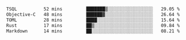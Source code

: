 <!--START_SECTION:waka-->

```txt
TSQL          52 mins         ███████▒░░░░░░░░░░░░░░░░░   29.05 %
Objective-C   48 mins         ██████▓░░░░░░░░░░░░░░░░░░   26.64 %
TOML          28 mins         ████░░░░░░░░░░░░░░░░░░░░░   15.64 %
Rust          17 mins         ██▒░░░░░░░░░░░░░░░░░░░░░░   09.84 %
Markdown      14 mins         ██░░░░░░░░░░░░░░░░░░░░░░░   08.21 %
```

<!--END_SECTION:waka-->
